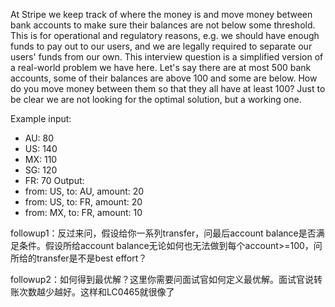At Stripe we keep track of where the money is and move money between bank accounts to make sure their balances are not below some threshold.
This is for operational and regulatory reasons, e.g. we should have enough funds to pay out to our users, and we are legally required to separate our users' funds from our own.
This interview question is a simplified version of a real-world problem we have here.
Let's say there are at most 500 bank accounts, some of their balances are above 100 and some are below.
How do you move money between them so that they all have at least 100?
Just to be clear we are not looking for the optimal solution, but a working one.

Example input:
- AU: 80
- US: 140
- MX: 110
- SG: 120
- FR: 70
Output:
- from: US, to: AU, amount: 20
- from: US, to: FR, amount: 20
- from: MX, to: FR, amount: 10

followup1：反过来问，假设给你一系列transfer，问最后account balance是否满足条件。假设所给account balance无论如何也无法做到每个account>=100，问所给的transfer是不是best effort？

followup2：如何得到最优解？这里你需要问面试官如何定义最优解。面试官说转账次数越少越好。这样和LC0465就很像了
